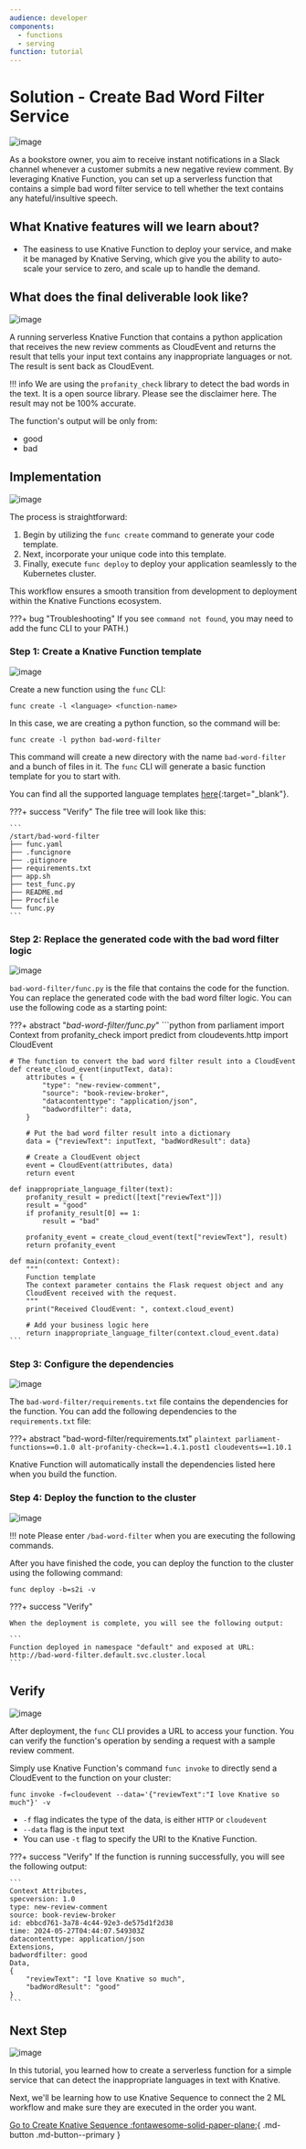 ```yaml
---
audience: developer
components:
  - functions
  - serving
function: tutorial
---
```


# Solution - Create Bad Word Filter Service

![image](images/image4.png)

As a bookstore owner, you aim to receive instant notifications in a Slack channel whenever a customer submits a new negative review comment. By leveraging Knative Function, you can set up a serverless function that contains a simple bad word filter service to tell whether the text contains any hateful/insultive speech.

## **What Knative features will we learn about?**

- The easiness to use Knative Function to deploy your service, and make it be managed by Knative Serving, which give you the ability to auto-scale your service to zero, and scale up to handle the demand.

## **What does the final deliverable look like?**

![image](images/image2.png)

A running serverless Knative Function that contains a python application that receives the new review comments as CloudEvent and returns the result that tells your input text contains any inappropriate languages or not. The result is sent back as CloudEvent.

!!! info
    We are using the `profanity_check` library to detect the bad words in the text. It is a open source library. Please see the disclaimer here. The result may not be 100% accurate.

The function's output will be only from:

- good
- bad

## **Implementation**

![image](images/image10.png)

The process is straightforward:

1. Begin by utilizing the `func create` command to generate your code template.
2. Next, incorporate your unique code into this template.
3. Finally, execute `func deploy` to deploy your application seamlessly to the Kubernetes cluster.

This workflow ensures a smooth transition from development to deployment within the Knative Functions ecosystem.

???+ bug "Troubleshooting"
    If you see `command not found`, you may need to add the func CLI to your PATH.)

### **Step 1: Create a Knative Function template**

![image](images/image6.png)

Create a new function using the `func` CLI:

```shell
func create -l <language> <function-name>
```

In this case, we are creating a python function, so the command will be:

```shell
func create -l python bad-word-filter
```

This command will create a new directory with the name `bad-word-filter` and a bunch of files in it. The `func` CLI will generate a basic function template for you to start with.

You can find all the supported language templates [here](https://knative.dev/docs/functions/){:target="_blank"}.

???+ success "Verify"
    The file tree will look like this:

    ```
    /start/bad-word-filter
    ├── func.yaml
    ├── .funcignore
    ├── .gitignore
    ├── requirements.txt
    ├── app.sh
    ├── test_func.py
    ├── README.md
    ├── Procfile
    └── func.py
    ```

### **Step 2: Replace the generated code with the bad word filter logic**

![image](images/image5.png)

`bad-word-filter/func.py` is the file that contains the code for the function. You can replace the generated code with the bad word filter logic. You can use the following code as a starting point:



???+ abstract "_bad-word-filter/func.py_"
    ```python
    from parliament import Context
    from profanity_check import predict
    from cloudevents.http import CloudEvent

    # The function to convert the bad word filter result into a CloudEvent
    def create_cloud_event(inputText, data):
        attributes = {
            "type": "new-review-comment",
            "source": "book-review-broker",
            "datacontenttype": "application/json",
            "badwordfilter": data,
        }

        # Put the bad word filter result into a dictionary
        data = {"reviewText": inputText, "badWordResult": data}

        # Create a CloudEvent object
        event = CloudEvent(attributes, data)
        return event

    def inappropriate_language_filter(text):
        profanity_result = predict([text["reviewText"]])
        result = "good"
        if profanity_result[0] == 1:
            result = "bad"
        
        profanity_event = create_cloud_event(text["reviewText"], result)
        return profanity_event

    def main(context: Context):
        """
        Function template
        The context parameter contains the Flask request object and any
        CloudEvent received with the request.
        """
        print("Received CloudEvent: ", context.cloud_event)

        # Add your business logic here
        return inappropriate_language_filter(context.cloud_event.data)
    ```

### **Step 3: Configure the dependencies**

![image](images/image8.png)

The `bad-word-filter/requirements.txt` file contains the dependencies for the function. You can add the following dependencies to the `requirements.txt` file:

???+ abstract "bad-word-filter/requirements.txt"
    ```plaintext
    parliament-functions==0.1.0
    alt-profanity-check==1.4.1.post1
    cloudevents==1.10.1
    ```

Knative Function will automatically install the dependencies listed here when you build the function.

### **Step 4: Deploy the function to the cluster**

![image](images/image1.png)

!!! note
    Please enter `/bad-word-filter` when you are executing the following commands.

After you have finished the code, you can deploy the function to the cluster using the following command:

```shell
func deploy -b=s2i -v
```

???+ success "Verify"

    When the deployment is complete, you will see the following output:
    
    ```
    Function deployed in namespace "default" and exposed at URL:
    http://bad-word-filter.default.svc.cluster.local
    ```
## **Verify**

![image](images/image7.png)

After deployment, the `func` CLI provides a URL to access your function. You can verify the function's operation by sending a request with a sample review comment.

Simply use Knative Function's command `func invoke` to directly send a CloudEvent to the function on your cluster:

```shell
func invoke -f=cloudevent --data='{"reviewText":"I love Knative so much"}' -v
```

- `-f` flag indicates the type of the data, is either `HTTP` or `cloudevent`
- `--data` flag is the input text
- You can use `-t` flag to specify the URI to the Knative Function.

???+ success "Verify"
    If the function is running successfully, you will see the following output:

    ```
    Context Attributes,
    specversion: 1.0
    type: new-review-comment
    source: book-review-broker
    id: ebbcd761-3a78-4c44-92e3-de575d1f2d38
    time: 2024-05-27T04:44:07.549303Z
    datacontenttype: application/json
    Extensions,
    badwordfilter: good
    Data,
    {
        "reviewText": "I love Knative so much",
        "badWordResult": "good"
    }
    ```

## **Next Step**

![image](images/image9.png)

In this tutorial, you learned how to create a serverless function for a simple service that can detect the inappropriate languages in text with Knative.

Next, we'll be learning how to use Knative Sequence to connect the 2 ML workflow and make sure they are executed in the order you want.

[Go to Create Knative Sequence :fontawesome-solid-paper-plane:](../page-4/create-sequence-to-streamline-ML-workflows.md){ .md-button .md-button--primary }